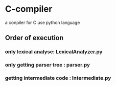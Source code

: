 # C-compiler
a conpiler for C use python language
## Order of execution
### only lexical analyse: LexicalAnalyzer.py
### only getting parser tree : parser.py
### getting intermediate code : Intermediate.py
